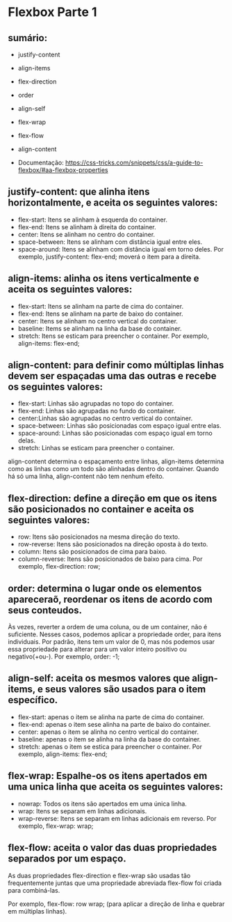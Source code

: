 # Flexbox Parte 1

## sumário:
- justify-content
- align-items
- flex-direction
- order
- align-self
- flex-wrap
- flex-flow
- align-content

- Documentação: https://css-tricks.com/snippets/css/a-guide-to-flexbox/#aa-flexbox-properties


## justify-content: que alinha itens horizontalmente, e aceita os seguintes valores:

- flex-start: Itens se alinham à esquerda do container.
- flex-end: Itens se alinham à direita do container.
- center: Itens se alinham no centro do container.
- space-between: Itens se alinham com distância igual entre eles.
- space-around: Itens se alinham com distância igual em torno deles.
Por exemplo, justify-content: flex-end; moverá o item para a direita.


## align-items: alinha os itens verticalmente e aceita os seguintes valores:

- flex-start: Itens se alinham na parte de cima do container.
- flex-end: Itens se alinham na parte de baixo do container.
- center: Itens se alinham no centro vertical do container.
- baseline: Items se alinham na linha da base do container.
- stretch: Itens se esticam para preencher o container.
Por exemplo, align-items: flex-end;


## align-content: para definir como múltiplas linhas devem ser espaçadas uma das outras e recebe os seguintes valores:

- flex-start: Linhas são agrupadas no topo do container.
- flex-end: Linhas são agrupadas no fundo do container.
- center:Linhas são agrupadas no centro vertical do container.
- space-between: Linhas são posicionadas com espaço igual entre elas.
- space-around: Linhas são posicionadas com espaço igual em torno delas.
- stretch: Linhas se esticam para preencher o container.

align-content determina o espaçamento entre linhas, 
align-items determina como as linhas como um todo são alinhadas dentro do container. 
Quando há só uma linha, align-content não tem nenhum efeito.


## flex-direction: define a direção em que os itens são posicionados no container e aceita os seguintes valores:

- row: Itens são posicionados na mesma direção do texto.
- row-reverse: Itens são posicionados na direção oposta à do texto.
- column: Itens são posicionados de cima para baixo.
- column-reverse: Itens são posicionados de baixo para cima.
Por exemplo, flex-direction: row;


## order: determina o lugar onde os elementos apareceraõ, reordenar os itens de acordo com seus conteudos.

Às vezes, reverter a ordem de uma coluna, ou de um container, não é suficiente. 
Nesses casos, podemos aplicar a propriedade order, para itens individuais.
Por padrão, itens tem um valor de 0, mas nós podemos usar essa propriedade para alterar para um valor inteiro positivo ou negativo(+ou-).
Por exemplo, order: -1;


## align-self: aceita os mesmos valores que align-items, e seus valores são usados para o item específico.
 
- flex-start: apenas o item se alinha na parte de cima do container.
- flex-end: apenas o item sese alinha na parte de baixo do container.
- center: apenas o item se alinha no centro vertical do container.
- baseline: apenas o item se alinha na linha da base do container.
- stretch: apenas o item se estica para preencher o container.
Por exemplo, align-items: flex-end;
 
 
## flex-wrap: Espalhe-os os itens apertados em uma unica linha que aceita os seguintes valores:

- nowrap: Todos os itens são apertados em uma única linha.
- wrap: Itens se separam em linhas adicionais.
- wrap-reverse: Itens se separam em linhas adicionais em reverso.
Por exemplo, flex-wrap: wrap; 
 
 
## flex-flow: aceita o valor das duas propriedades separados por um espaço.
As duas propriedades flex-direction e flex-wrap são usadas tão frequentemente juntas que uma propriedade abreviada flex-flow foi criada para combiná-las.

Por exemplo, flex-flow: row wrap; (para aplicar a direção de linha e quebrar em múltiplas linhas).

